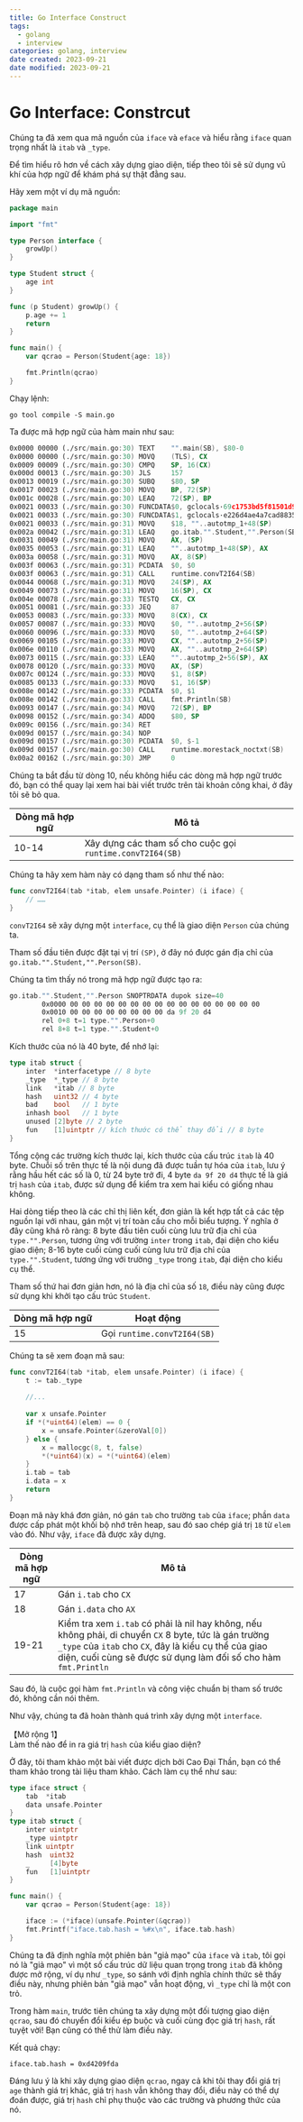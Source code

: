 ```yaml
---
title: Go Interface Construct
tags:
  - golang
  - interview
categories: golang, interview
date created: 2023-09-21
date modified: 2023-09-21
---
```


# Go Interface: Constrcut

Chúng ta đã xem qua mã nguồn của `iface` và `eface` và hiểu rằng `iface` quan trọng nhất là `itab` và `_type`.

Để tìm hiểu rõ hơn về cách xây dựng giao diện, tiếp theo tôi sẽ sử dụng vũ khí của hợp ngữ để khám phá sự thật đằng sau.

Hãy xem một ví dụ mã nguồn:

```go
package main

import "fmt"

type Person interface {
	growUp()
}

type Student struct {
	age int
}

func (p Student) growUp() {
	p.age += 1
	return
}

func main() {
	var qcrao = Person(Student{age: 18})

	fmt.Println(qcrao)
}
```

Chạy lệnh:

```shell
go tool compile -S main.go
```

Ta được mã hợp ngữ của hàm main như sau:

```asm
0x0000 00000 (./src/main.go:30) TEXT    "".main(SB), $80-0
0x0000 00000 (./src/main.go:30) MOVQ    (TLS), CX
0x0009 00009 (./src/main.go:30) CMPQ    SP, 16(CX)
0x000d 00013 (./src/main.go:30) JLS     157
0x0013 00019 (./src/main.go:30) SUBQ    $80, SP
0x0017 00023 (./src/main.go:30) MOVQ    BP, 72(SP)
0x001c 00028 (./src/main.go:30) LEAQ    72(SP), BP
0x0021 00033 (./src/main.go:30) FUNCDATA$0, gclocals·69c1753bd5f81501d95132d08af04464(SB)
0x0021 00033 (./src/main.go:30) FUNCDATA$1, gclocals·e226d4ae4a7cad8835311c6a4683c14f(SB)
0x0021 00033 (./src/main.go:31) MOVQ    $18, ""..autotmp_1+48(SP)
0x002a 00042 (./src/main.go:31) LEAQ    go.itab."".Student,"".Person(SB), AX
0x0031 00049 (./src/main.go:31) MOVQ    AX, (SP)
0x0035 00053 (./src/main.go:31) LEAQ    ""..autotmp_1+48(SP), AX
0x003a 00058 (./src/main.go:31) MOVQ    AX, 8(SP)
0x003f 00063 (./src/main.go:31) PCDATA  $0, $0
0x003f 00063 (./src/main.go:31) CALL    runtime.convT2I64(SB)
0x0044 00068 (./src/main.go:31) MOVQ    24(SP), AX
0x0049 00073 (./src/main.go:31) MOVQ    16(SP), CX
0x004e 00078 (./src/main.go:33) TESTQ   CX, CX
0x0051 00081 (./src/main.go:33) JEQ     87
0x0053 00083 (./src/main.go:33) MOVQ    8(CX), CX
0x0057 00087 (./src/main.go:33) MOVQ    $0, ""..autotmp_2+56(SP)
0x0060 00096 (./src/main.go:33) MOVQ    $0, ""..autotmp_2+64(SP)
0x0069 00105 (./src/main.go:33) MOVQ    CX, ""..autotmp_2+56(SP)
0x006e 00110 (./src/main.go:33) MOVQ    AX, ""..autotmp_2+64(SP)
0x0073 00115 (./src/main.go:33) LEAQ    ""..autotmp_2+56(SP), AX
0x0078 00120 (./src/main.go:33) MOVQ    AX, (SP)
0x007c 00124 (./src/main.go:33) MOVQ    $1, 8(SP)
0x0085 00133 (./src/main.go:33) MOVQ    $1, 16(SP)
0x008e 00142 (./src/main.go:33) PCDATA  $0, $1
0x008e 00142 (./src/main.go:33) CALL    fmt.Println(SB)
0x0093 00147 (./src/main.go:34) MOVQ    72(SP), BP
0x0098 00152 (./src/main.go:34) ADDQ    $80, SP
0x009c 00156 (./src/main.go:34) RET
0x009d 00157 (./src/main.go:34) NOP
0x009d 00157 (./src/main.go:30) PCDATA  $0, $-1
0x009d 00157 (./src/main.go:30) CALL    runtime.morestack_noctxt(SB)
0x00a2 00162 (./src/main.go:30) JMP     0
```

Chúng ta bắt đầu từ dòng 10, nếu không hiểu các dòng mã hợp ngữ trước đó, bạn có thể quay lại xem hai bài viết trước trên tài khoản công khai, ở đây tôi sẽ bỏ qua.

|Dòng mã hợp ngữ|Mô tả|
|---|---|
|10-14|Xây dựng các tham số cho cuộc gọi `runtime.convT2I64(SB)`|

Chúng ta hãy xem hàm này có dạng tham số như thế nào:

```go
func convT2I64(tab *itab, elem unsafe.Pointer) (i iface) {
	// ……
}
```

`convT2I64` sẽ xây dựng một `interface`, cụ thể là giao diện `Person` của chúng ta.

Tham số đầu tiên được đặt tại vị trí `(SP)`, ở đây nó được gán địa chỉ của `go.itab."".Student,"".Person(SB)`.

Chúng ta tìm thấy nó trong mã hợp ngữ được tạo ra:

```asm
go.itab."".Student,"".Person SNOPTRDATA dupok size=40
        0x0000 00 00 00 00 00 00 00 00 00 00 00 00 00 00 00 00  
        0x0010 00 00 00 00 00 00 00 00 da 9f 20 d4              
        rel 0+8 t=1 type."".Person+0
        rel 8+8 t=1 type."".Student+0
```

Kích thước của nó là 40 byte, để nhớ lại:

```go
type itab struct {
	inter  *interfacetype // 8 byte
	_type  *_type // 8 byte
	link   *itab // 8 byte
	hash   uint32 // 4 byte
	bad    bool   // 1 byte
	inhash bool   // 1 byte
	unused [2]byte // 2 byte
	fun    [1]uintptr // kích thước có thể thay đổi // 8 byte
}
```

Tổng cộng các trường kích thước lại, kích thước của cấu trúc `itab` là 40 byte. Chuỗi số trên thực tế là nội dung đã được tuần tự hóa của `itab`, lưu ý rằng hầu hết các số là 0, từ 24 byte trở đi, 4 byte `da 9f 20 d4` thực tế là giá trị `hash` của `itab`, được sử dụng để kiểm tra xem hai kiểu có giống nhau không.

Hai dòng tiếp theo là các chỉ thị liên kết, đơn giản là kết hợp tất cả các tệp nguồn lại với nhau, gán một vị trí toàn cầu cho mỗi biểu tượng. Ý nghĩa ở đây cũng khá rõ ràng: 8 byte đầu tiên cuối cùng lưu trữ địa chỉ của `type."".Person`, tương ứng với trường `inter` trong `itab`, đại diện cho kiểu giao diện; 8-16 byte cuối cùng cuối cùng lưu trữ địa chỉ của `type."".Student`, tương ứng với trường `_type` trong `itab`, đại diện cho kiểu cụ thể.

Tham số thứ hai đơn giản hơn, nó là địa chỉ của số `18`, điều này cũng được sử dụng khi khởi tạo cấu trúc `Student`.

|Dòng mã hợp ngữ|Hoạt động|
|---|---|
|15|Gọi `runtime.convT2I64(SB)`|  

Chúng ta sẽ xem đoạn mã sau:

```go
func convT2I64(tab *itab, elem unsafe.Pointer) (i iface) {
	t := tab._type
	
	//...
	
	var x unsafe.Pointer
	if *(*uint64)(elem) == 0 {
		x = unsafe.Pointer(&zeroVal[0])
	} else {
		x = mallocgc(8, t, false)
		*(*uint64)(x) = *(*uint64)(elem)
	}
	i.tab = tab
	i.data = x
	return
}
```

Đoạn mã này khá đơn giản, nó gán `tab` cho trường `tab` của `iface`; phần `data` được cấp phát một khối bộ nhớ trên heap, sau đó sao chép giá trị `18` từ `elem` vào đó. Như vậy, `iface` đã được xây dựng.

|Dòng mã hợp ngữ|Mô tả|
|---|---|
|17|Gán `i.tab` cho `CX`|
|18|Gán `i.data` cho `AX`|
|19-21|Kiểm tra xem `i.tab` có phải là nil hay không, nếu không phải, di chuyển `CX` 8 byte, tức là gán trường `_type` của `itab` cho `CX`, đây là kiểu cụ thể của giao diện, cuối cùng sẽ được sử dụng làm đối số cho hàm `fmt.Println`|

Sau đó, là cuộc gọi hàm `fmt.Println` và công việc chuẩn bị tham số trước đó, không cần nói thêm.

Như vậy, chúng ta đã hoàn thành quá trình xây dựng một `interface`.

【Mở rộng 1】  
Làm thế nào để in ra giá trị `hash` của kiểu giao diện?

Ở đây, tôi tham khảo một bài viết được dịch bởi Cao Đại Thần, bạn có thể tham khảo trong tài liệu tham khảo. Cách làm cụ thể như sau:

```go
type iface struct {
	tab  *itab
	data unsafe.Pointer
}
type itab struct {
	inter uintptr
	_type uintptr
	link uintptr
	hash  uint32
	_     [4]byte
	fun   [1]uintptr
}

func main() {
	var qcrao = Person(Student{age: 18})

	iface := (*iface)(unsafe.Pointer(&qcrao))
	fmt.Printf("iface.tab.hash = %#x\n", iface.tab.hash)
}
```

Chúng ta đã định nghĩa một phiên bản "giả mạo" của `iface` và `itab`, tôi gọi nó là "giả mạo" vì một số cấu trúc dữ liệu quan trọng trong `itab` đã không được mở rộng, ví dụ như `_type`, so sánh với định nghĩa chính thức sẽ thấy điều này, nhưng phiên bản "giả mạo" vẫn hoạt động, vì `_type` chỉ là một con trỏ.

Trong hàm `main`, trước tiên chúng ta xây dựng một đối tượng giao diện `qcrao`, sau đó chuyển đổi kiểu ép buộc và cuối cùng đọc giá trị `hash`, rất tuyệt vời! Bạn cũng có thể thử làm điều này.

Kết quả chạy:

```shell
iface.tab.hash = 0xd4209fda
```

Đáng lưu ý là khi xây dựng giao diện `qcrao`, ngay cả khi tôi thay đổi giá trị `age` thành giá trị khác, giá trị `hash` vẫn không thay đổi, điều này có thể dự đoán được, giá trị `hash` chỉ phụ thuộc vào các trường và phương thức của nó.
